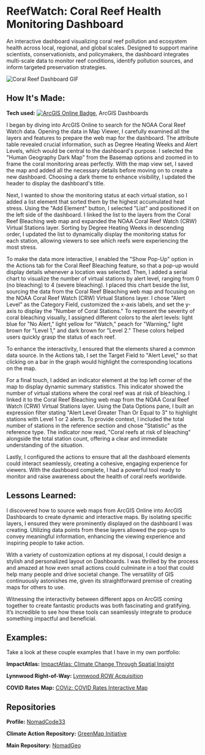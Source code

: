 # ReefWatch: Coral Reef Health Monitoring Dashboard
An interactive dashboard visualizing coral reef pollution and ecosystem health across local, regional, and global scales. Designed to support marine scientists, conservationists, and policymakers, the dashboard integrates multi-scale data to monitor reef conditions, identify pollution sources, and inform targeted preservation strategies.

<img alt = "Coral Reef Dashboard GIF" img src="./Coral Reef Bleaching Dashboard_EmekaEmeche (1).gif"/>

## How It's Made:

**Tech used:** <a href="https://www.esri.com/en-us/arcgis/products/arcgis-online/overview" target="_blank" rel="noreferrer"> <img alt="ArcGIS Online Badge" src="https://img.shields.io/badge/-ArcGIS Online-4d54b9?style=flat&logo=ArcGIS"></a>, ArcGIS Dashboards

I began by diving into ArcGIS Online to search for the NOAA Coral Reef Watch data. Opening the data in Map Viewer, I carefully examined all the layers and features to prepare the web map for the dashboard. The attribute table revealed crucial information, such as Degree Heating Weeks and Alert Levels, which would be central to the dashboard's purpose. I selected the "Human Geography Dark Map" from the Basemap options and zoomed in to frame the coral monitoring areas perfectly. With the map view set, I saved the map and added all the necessary details before moving on to create a new dashboard. Choosing a dark theme to enhance visibility, I updated the header to display the dashboard's title.

Next, I wanted to show the monitoring status at each virtual station, so I added a list element that sorted them by the highest accumulated heat stress. Using the "Add Element" button, I selected "List" and positioned it on the left side of the dashboard. I linked the list to the layers from the Coral Reef Bleaching web map and expanded the NOAA Coral Reef Watch (CRW) Virtual Stations layer. Sorting by Degree Heating Weeks in descending order, I updated the list to dynamically display the monitoring status for each station, allowing viewers to see which reefs were experiencing the most stress.

To make the data more interactive, I enabled the "Show Pop-Up" option in the Actions tab for the Coral Reef Bleaching feature, so that a pop-up would display details whenever a location was selected. Then, I added a serial chart to visualize the number of virtual stations by alert level, ranging from 0 (no bleaching) to 4 (severe bleaching). I placed this chart beside the list, sourcing the data from the Coral Reef Bleaching web map and focusing on the NOAA Coral Reef Watch (CRW) Virtual Stations layer. I chose "Alert Level" as the Category Field, customized the x-axis labels, and set the y-axis to display the "Number of Coral Stations." To represent the severity of coral bleaching visually, I assigned different colors to the alert levels: light blue for "No Alert," light yellow for "Watch," peach for "Warning," light brown for "Level 1," and dark brown for "Level 2." These colors helped users quickly grasp the status of each reef.

To enhance the interactivity, I ensured that the elements shared a common data source. In the Actions tab, I set the Target Field to "Alert Level," so that clicking on a bar in the graph would highlight the corresponding locations on the map.

For a final touch, I added an indicator element at the top left corner of the map to display dynamic summary statistics. This indicator showed the number of virtual stations where the coral reef was at risk of bleaching. I linked it to the Coral Reef Bleaching web map from the NOAA Coral Reef Watch (CRW) Virtual Stations layer. Using the Data Options pane, I built an expression filter stating "Alert Level Greater Than Or Equal to 3" to highlight stations with Level 1 or 2 alerts. To provide context, I included the total number of stations in the reference section and chose "Statistic" as the reference type. The indicator now read, "Coral reefs at risk of bleaching" alongside the total station count, offering a clear and immediate understanding of the situation.

Lastly, I configured the actions to ensure that all the dashboard elements could interact seamlessly, creating a cohesive, engaging experience for viewers. With the dashboard complete, I had a powerful tool ready to monitor and raise awareness about the health of coral reefs worldwide.

## Lessons Learned:

I discovered how to source web maps from ArcGIS Online into ArcGIS Dashboards to create dynamic and interactive maps. By isolating specific layers, I ensured they were prominently displayed on the dashboard I was creating. Utilizing data points from these layers allowed the pop-ups to convey meaningful information, enhancing the viewing experience and inspiring people to take action. 

With a variety of customization options at my disposal, I could design a stylish and personalized layout on Dashboards. I was thrilled by the process and amazed at how even small actions could culminate in a tool that could help many people and drive societal change. The versatility of GIS continuously astonishes me, given its straightforward premise of creating maps for others to use.

Witnessing the interactivity between different apps on ArcGIS coming together to create fantastic products was both fascinating and gratifying. It’s incredible to see how these tools can seamlessly integrate to produce something impactful and beneficial.

## Examples:
Take a look at these couple examples that I have in my own portfolio:

**ImpactAtlas:** [ImpactAtlas: Climate Change Through Spatial Insight](https://github.com/NomadCode33/NomadGeo/tree/main/GreenMap%20Initiative/ImpactAtlas)

**Lynnwood Right-of-Way:** [Lynnwood ROW Acquisition](https://github.com/NomadCode33/NomadGeo/tree/main/Furtado-Associates-Projects/Lynnwood%20ROW%20Acquisition)

**COVID Rates Map:** [COViz: COVID Rates Interactive Map](https://github.com/NomadCode33/NomadGeo/tree/main/COViz/COViz-COVID%20Rates%20Index)

## Repositories
**Profile:** [NomadCode33](https://github.com/NomadCode33)

**Climate Action Repository:** [GreenMap Initiative](https://github.com/NomadCode33/NomadGeo/tree/main/GreenMap%20Initiative)

**Main Repository:** [NomadGeo](https://github.com/NomadCode33/NomadGeo)
